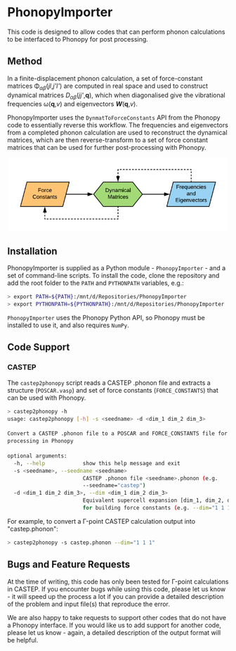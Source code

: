 # PhonopyImporter


This code is designed to allow codes that can perform phonon calculations to be interfaced to Phonopy for post processing.


## Method

In a finite-displacement phonon calculation, a set of force-constant matrices &Phi;<sub><i>&alpha;&beta;</i></sub>(<i>jl</i>,<i>j'l'</i>) are computed in real space and used to construct dynamical matrices <i>D<sub>&alpha;&beta;</sub></i>(<i>jj'</i>,<b>q</b>), which when diagonalised give the vibrational frequencies &omega;(<b>q</b>,<i>v</i>) and eigenvectors <i><b>W</b></i>(<b>q</b>,<i>v</i>).

PhonopyImporter uses the `DynmatToForceConstants` API from the Phonopy code to essentially reverse this workflow.
The frequencies and eigenvectors from a completed phonon calculation are used to reconstruct the dynamical matrices, which are then reverse-transform to a set of force constant matrices that can be used for further post-processing with Phonopy.

<p align="center">
    <img src="FlowDiagram.png" alt="FlowDiagram.png" width="500" />
</p>


## Installation

PhonopyImporter is supplied as a Python module - `PhonopyImporter` - and a set of command-line scripts.
To install the code, clone the repository and add the root folder to the `PATH` and `PYTHONPATH` variables, e.g.:

```bash
> export PATH=${PATH}:/mnt/d/Repositories/PhonopyImporter
> export PYTHONPATH=${PYTHONPATH}:/mnt/d/Repositories/PhonopyImporter
```

`PhonopyImporter` uses the Phonopy Python API, so Phonopy must be installed to use it, and also requires `NumPy`.


## Code Support

### CASTEP

The `castep2phonopy` script reads a CASTEP .phonon file and extracts a structure (`POSCAR.vasp`) and set of force constants (`FORCE_CONSTANTS`) that can be used with Phonopy.


```bash
> castep2phonopy -h
usage: castep2phonopy [-h] -s <seedname> -d <dim_1 dim_2 dim_3>

Convert a CASTEP .phonon file to a POSCAR and FORCE_CONSTANTS file for post-
processing in Phonopy

optional arguments:
  -h, --help            show this help message and exit
  -s <seedname>, --seedname <seedname>
                        CASTEP .phonon file <seedname>.phonon (e.g.
                        --seedname="castep")
  -d <dim_1 dim_2 dim_3>, --dim <dim_1 dim_2 dim_3>
                        Equivalent supercell expansion [dim_1, dim_2, dim_3]
                        for building force constants (e.g. --dim="1 1 1")
```

For example, to convert a &Gamma;-point CASTEP calculation output into "castep.phonon":

```bash
> castep2phonopy -s castep.phonon --dim="1 1 1"
```


## Bugs and Feature Requests

At the time of writing, this code has only been tested for &Gamma;-point calculations in CASTEP.
If you encounter bugs while using this code, please let us know - it will speed up the process a lot if you can provide a detailed description of the problem and input file(s) that reproduce the error.

We are also happy to take requests to support other codes that do not have a Phonopy interface.
If you would like us to add support for another code, please let us know - again, a detailed description of the output format will be helpful.
